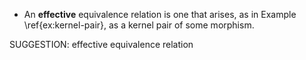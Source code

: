 -  An **effective** equivalence relation is one that arises, as in Example \ref{ex:kernel-pair}, as a kernel pair of some morphism.

SUGGESTION: effective equivalence relation